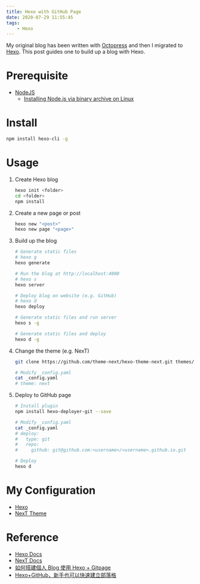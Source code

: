 ```yaml
---
title: Hexo with GitHub Page
date: 2020-07-29 11:55:45
tags:
    - Hexo
---
```


My original blog has been written with [Octopress](http://octopress.org/) and then I migrated to [Hexo](https://hexo.io/). This post guides one to build up a blog with Hexo. <!-- more -->

# Prerequisite

- [NodeJS](https://nodejs.org/en/)
    - [Installing Node.js via binary archive on Linux](https://github.com/nodejs/help/wiki/Installation#how-to-install-nodejs-via-binary-archive-on-linux)

# Install

```bash
npm install hexo-cli -g
```

# Usage

1. Create Hexo blog

    ```bash
    hexo init <folder>
    cd <folder>
    npm install
    ```

2. Create a new page or post

    ```bash
    hexo new "<post>"
    hexo new page "<page>"
    ```

3. Build up the blog

    ```bash
    # Generate static files
    # hexo g
    hexo generate

    # Run the blog at http://localhost:4000
    # hexo s
    hexo server

    # Deploy blog on website (e.g. GitHub)
    # hexo d
    hexo deploy

    # Generate static files and run server
    hexo s -g

    # Generate static files and deploy
    hexo d -g
    ```

4. Change the theme (e.g. NexT)

    ```bash
    git clone https://github.com/theme-next/hexo-theme-next.git themes/next

    # Modify _config.yaml
    cat _config.yaml
    # theme: next
    ```

5. Deploy to GitHub page

    ```bash
    # Install plugin
    npm install hexo-deployer-git --save

    # Modify _config.yaml
    cat _config.yaml
    # deploy:
    #   type: git
    #   repo: 
    #     github: git@github.com:<username>/<username>.github.io.git

    # Deploy
    hexo d
    ```

# My Configuration

- [Hexo](https://github.com/stevenchiu30801/stevenchiu30801.github.io/blob/source/_config.yml)
- [NexT Theme](https://github.com/stevenchiu30801/stevenchiu30801.github.io/blob/source/themes/_config_next.yml)


# Reference

- [Hexo Docs](https://hexo.io/docs/)
- [NexT Docs](http://theme-next.iissnan.com/)
- [如何搭建個人 Blog 使用 Hexo + Gitpage](https://medium.com/@bebebobohaha/%E4%BD%BF%E7%94%A8-hexo-gitpage-%E6%90%AD%E5%BB%BA%E5%80%8B%E4%BA%BA-blog-5c6ed52f23db)
- [Hexo+GitHub，新手也可以快速建立部落格](https://blackmaple.me/hexo-tutorial/)
